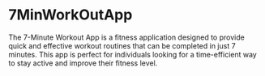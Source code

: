 # 7MinWorkOutApp

The 7-Minute Workout App is a fitness application designed to provide quick and effective workout routines that can be completed in just 7 minutes.
This app is perfect for individuals looking for a time-efficient way to stay active and improve their fitness level.
